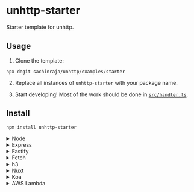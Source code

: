 # unhttp-starter

Starter template for unhttp.

## Usage

1. Clone the template:

```
npx degit sachinraja/unhttp/examples/starter
```

2. Replace all instances of `unhttp-starter` with your package name.

3. Start developing! Most of the work should be done in [`src/handler.ts`](src/handler.ts).

## Install

```sh
npm install unhttp-starter
```

<details>
<summary>Node</summary><br>

```ts
import { createServer } from 'http'
import { nodeHandler } from 'unhttp-starter/adapters/node'

const server = createServer(await nodeHandler(/* options */))
```

Example: [`scripts/node-server.ts`](scripts/node-server.ts)

</details>

<details>
<summary>Express</summary><br>

```ts
import { expressHandler } from 'unhttp-starter/adapters/express'

app.use(await expressHandler(/* options */))
```

</details>

<details>
<summary>Fastify</summary><br>

```ts
import { getFastifyPlugin } from 'unhttp-starter/adapters/fastify'

server.register(await getFastifyPlugin(/* options */))
```

</details>

<details>
<summary>Fetch</summary><br>

```ts
// Cloudflare Workers example
import { fetchHandler } from 'unhttp-starter/adapters/fetch'

export default {
	fetch: await fetchHandler(/* options */),
}
```

</details>

<details>
<summary>h3</summary><br>

```ts
import { h3Handler } from 'unhttp-starter/adapters/h3'

app.use(await h3Handler(/* options */))
```

</details>

</details>

<details>
<summary>Nuxt</summary><br>

<!-- dprint-ignore -->
```ts
import { h3Handler } from 'unhttp-starter/adapters/h3'

const eventHandler = await h3Handler(/* options */)

export default eventHandler
```

</details>

<details>
<summary>Koa</summary><br>

```ts
import { koaHandler } from 'unhttp-starter/adapters/koa'

app.use(await koaHandler(/* options */))
```

</details>

<details>
<summary>AWS Lambda</summary><br>

<!-- dprint-ignore -->
```ts
import { awsLambdaHandler } from 'unhttp-starter/adapters/aws-lambda'

// requires es modules/top-level await/Node.js 14 runtime
export const handler = await awsLambdaHandler(/* options */)
```

</details>
